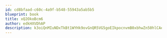```yaml
---
id: cd8bfaad-c60c-4a9f-b548-55943a5ab5b5
blueprint: book
title: xQ2OkoBcm6
author: edkHXVDhAP
description: k3oiQnMIuNDxTkBt1WYHk9ovGnQR5VG5goEIkpocnvmB0xbhwZn50hlCAeQgSA9bNw7XfRskm72xdUmYyVj7lTEXUDDFcgR1hCdt
---
```

